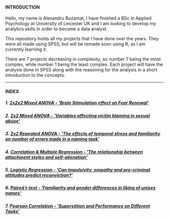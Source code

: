 

#### **INTRODUCTION**
Hello, my name is Alexandru Buzamat, I have finished a BSc in Applied Psychology at University of Leicester UK and I am looking to develop my analytics skills in order to become a data analyst.

This repository holds all my projects that I have done over the years. They were all made using SPSS, but will be remade soon using R, as I am currently learning it.<br>

There are 7 projects decreasing in complexity, so number 7 being the most complex, while number 1 being the least complex. Each project will have the analysis done in SPSS along with the reasoning for the analysis in a short introduction to the concepts.

***

#### **INDEX**

##### 1. [2x2x2 Mixed ANOVA - _'Brain Stimulation effect on Fear Renewal'_](https://github.com/Sakkull/PersonalProjects/tree/master/Projects/1%20Brain%20Stimulation%20Effect)

##### 2. [2x2 Mixed ANOVA - _'Variables affecting victim blaming in sexual abuse'_](https://github.com/Sakkull/PersonalProjects/tree/master/Projects/2%20Mixed%20ANOVA%20-%20'Variables%20affecting%20victim%20blaming%20in%20sexual%20abuse')

##### 3. [2x2 Repeated ANOVA - _'The effects of temporal stress and familiarity on number of errors made in a naming task'_](https://github.com/Sakkull/PersonalProjects/blob/master/Projects/3%20Repeated%20ANOVA%20-%20The%20effects%20of%20temporal%20stress%20and%20familiarity%20on%20number%20of%20errors%20made%20in%20a%20naming%20task/README.md)

##### 4. [Correlation & Multiple Regression - _'The relationship between attachment styles and self-alienation'_](https://github.com/Sakkull/PersonalProjects/tree/master/Projects/4%20Correlation%2C%20Multiple%20Regression%20-%20The%20relationship%20between%20attachment%20styles%20and%20self-alienation)

##### 5. [Logistic Regression - _'Can impulsivity, empathy and pro-criminal attitudes predict reconviction?'_](https://github.com/Sakkull/PersonalProjects/blob/master/Projects/5%20Logistic%20Regression%20-%20'Can%20impulsivity,%20empathy%20and%20pro-criminal%20attitudes%20predict%20reconviction'/README.md)

##### 6. [Paired t-test - _'Familiarity and gender differences in liking of unisex names'_](https://github.com/Sakkull/PersonalProjects/tree/master/Projects/6%20Paired%20t-test%20-%20'Familiarity%20and%20gender%20differences%20in%20liking%20of%20unisex%20names')

##### 7. [Pearson Correlation - _'Superstition and Performance on Different Tasks'_](https://github.com/Sakkull/PersonalProjects/tree/master/Projects/7%20Pearson%20Correlation%20-%20'Superstition%20and%20Performance%20on%20Different%20Tasks')
